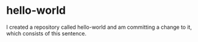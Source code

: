 # hello-world
I created a repository called hello-world and am committing a change to it, which consists of this sentence.
